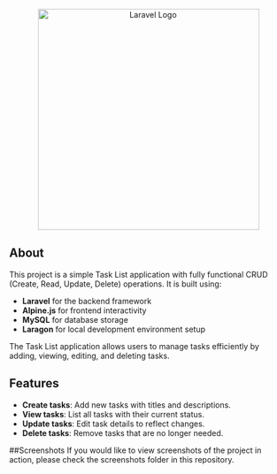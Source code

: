 <p align="center"><a href="https://laravel.com" target="_blank"><img src="https://raw.githubusercontent.com/laravel/art/master/logo-lockup/5%20SVG/2%20CMYK/1%20Full%20Color/laravel-logolockup-cmyk-red.svg" width="400" alt="Laravel Logo"></a></p>

## About
This project is a simple Task List application with fully functional CRUD (Create, Read, Update, Delete) operations. It is built using:

- **Laravel** for the backend framework
- **Alpine.js** for frontend interactivity
- **MySQL** for database storage
- **Laragon** for local development environment setup

The Task List application allows users to manage tasks efficiently by adding, viewing, editing, and deleting tasks.

## Features
- **Create tasks**: Add new tasks with titles and descriptions.
- **View tasks**: List all tasks with their current status.
- **Update tasks**: Edit task details to reflect changes.
- **Delete tasks**: Remove tasks that are no longer needed.

##Screenshots
If you would like to view screenshots of the project in action, please check the screenshots folder in this repository.

